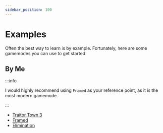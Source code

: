 ```yaml
---
sidebar_position: 100
---
```


# Examples

Often the best way to learn is by example. Fortunately, here are some gamemodes you can use to get started.

## By Me

:::info

I would highly recommend using `Framed` as your reference point, as it is the most modern gamemode.

:::

- [Traitor Town 3](/gamemode-examples/traitor-town-3.rbxm)
- [Framed](/gamemode-examples/framed.rbxm)
- [Elimination](/gamemode-examples/elimination.rbxm)
